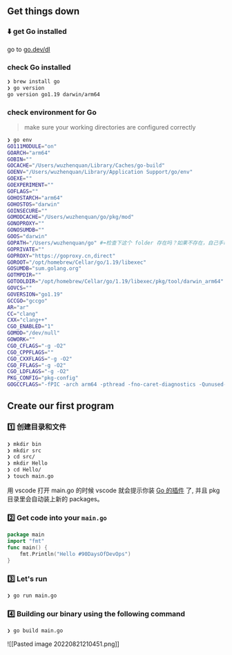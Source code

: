 ## Get things down
### ⬇️ get Go installed
go to [go.dev/dl](https://go.dev/dl/) 

### check Go installed
```zsh
❯ brew install go
❯ go version
go version go1.19 darwin/arm64
```

### check environment for Go 
> make sure your working directories are configured correctly

```zsh
❯ go env
GO111MODULE="on"
GOARCH="arm64"
GOBIN=""
GOCACHE="/Users/wuzhenquan/Library/Caches/go-build"
GOENV="/Users/wuzhenquan/Library/Application Support/go/env"
GOEXE=""
GOEXPERIMENT=""
GOFLAGS=""
GOHOSTARCH="arm64"
GOHOSTOS="darwin"
GOINSECURE=""
GOMODCACHE="/Users/wuzhenquan/go/pkg/mod"
GONOPROXY=""
GONOSUMDB=""
GOOS="darwin"
GOPATH="/Users/wuzhenquan/go" #⬅️检查下这个 folder 存在吗？如果不存在，自己手动创建。
GOPRIVATE=""
GOPROXY="https://goproxy.cn,direct"
GOROOT="/opt/homebrew/Cellar/go/1.19/libexec"
GOSUMDB="sum.golang.org"
GOTMPDIR=""
GOTOOLDIR="/opt/homebrew/Cellar/go/1.19/libexec/pkg/tool/darwin_arm64"
GOVCS=""
GOVERSION="go1.19"
GCCGO="gccgo"
AR="ar"
CC="clang"
CXX="clang++"
CGO_ENABLED="1"
GOMOD="/dev/null"
GOWORK=""
CGO_CFLAGS="-g -O2"
CGO_CPPFLAGS=""
CGO_CXXFLAGS="-g -O2"
CGO_FFLAGS="-g -O2"
CGO_LDFLAGS="-g -O2"
PKG_CONFIG="pkg-config"
GOGCCFLAGS="-fPIC -arch arm64 -pthread -fno-caret-diagnostics -Qunused-arguments -fmessage-length=0 -fdebug-prefix-map=/var/folders/dh/dny24lk10hd5pbt7ctlt2rfh0000gn/T/go-build1803418744=/tmp/go-build -gno-record-gcc-switches -fno-common"
```


## Create our first program
### 1️⃣ 创建目录和文件
```zsh
❯ mkdir bin
❯ mkdir src
❯ cd src/
❯ mkdir Hello
❯ cd Hello/
❯ touch main.go
```

用 vscode 打开 main.go 的时候 vscode 就会提示你装 [Go 的插件](https://marketplace.visualstudio.com/items?itemName=golang.Go) 了, 并且 pkg 目录里会自动装上新的 packages。
### 2️⃣ Get code into your `main.go`
```go
package main
import "fmt"
func main() {
	fmt.Println("Hello #90DaysOfDevOps")
}
```

### 3️⃣ Let's run 
```zsh
❯ go run main.go
```

### 4️⃣ Building our binary using the following command
```zsh
❯ go build main.go
```
![[Pasted image 20220821210451.png]]
















